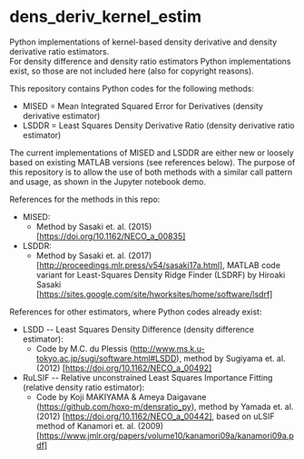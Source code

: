 # dens_deriv_kernel_estim
Python implementations of kernel-based density derivative and density derivative ratio estimators. <br />
For density difference and density ratio estimators Python implementations exist, so those are not included here (also for copyright reasons).

This repository contains Python codes for the following methods:
* MISED = Mean Integrated Squared Error for Derivatives (density derivative estimator)
* LSDDR = Least Squares Density Derivative Ratio (density derivative ratio estimator)

The current implementations of MISED and LSDDR are either new or loosely based on existing MATLAB versions
 (see references below). The purpose of this repository is to allow the use of both methods with a
 similar call pattern and usage, as shown in the Jupyter notebook demo. 

References for the methods in this repo:
* MISED:
  * Method by Sasaki et. al. (2015) [https://doi.org/10.1162/NECO_a_00835]
* LSDDR:
  * Method by Sasaki et. al. (2017) [http://proceedings.mlr.press/v54/sasaki17a.html], 
  MATLAB code variant for Least-Squares Density Ridge Finder (LSDRF) by Hiroaki Sasaki 
  [https://sites.google.com/site/hworksites/home/software/lsdrf]

References for other estimators, where Python codes already exist:
* LSDD -- Least Squares Density Difference (density difference estimator):
  * Code by M.C. du Plessis (http://www.ms.k.u-tokyo.ac.jp/sugi/software.html#LSDD), 
  method by Sugiyama et. al. (2012) [https://doi.org/10.1162/NECO_a_00492]
* RuLSIF -- Relative unconstrained Least Squares Importance Fitting (relative density ratio estimator):
  * Code by Koji MAKIYAMA & Ameya Daigavane (https://github.com/hoxo-m/densratio_py), 
  method by Yamada et. al. (2012) [https://doi.org/10.1162/NECO_a_00442], 
  based on uLSIF method of Kanamori et. al. (2009) [https://www.jmlr.org/papers/volume10/kanamori09a/kanamori09a.pdf]

